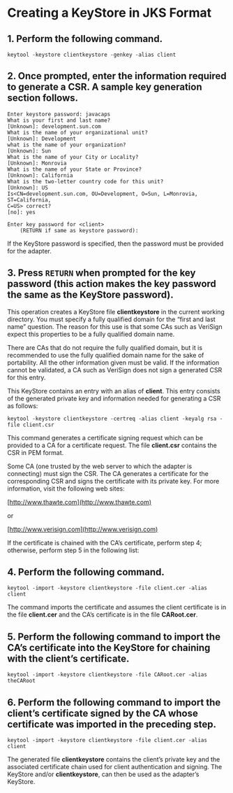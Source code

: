 # Creating a KeyStore in JKS Format

## 1. Perform the following command.

```
keytool -keystore clientkeystore -genkey -alias client
```

## 2. Once prompted, enter the information required to generate a CSR. A sample key generation section follows.

```
Enter keystore password: javacaps
What is your first and last name?
[Unknown]: development.sun.com
What is the name of your organizational unit?
[Unknown]: Development
what is the name of your organization?
[Unknown]: Sun
What is the name of your City or Locality?
[Unknown]: Monrovia
What is the name of your State or Province?
[Unknown]: California
What is the two-letter country code for this unit?
[Unknown]: US
Is<CN=development.sun.com, OU=Development, O=Sun, L=Monrovia, ST=California, 
C=US> correct?
[no]: yes

Enter key password for <client>
    (RETURN if same as keystore password):
```

If the KeyStore password is specified, then the password must be provided for the adapter.

## 3. Press `RETURN` when prompted for the key password (this action makes the key password the same as the KeyStore password).

This operation creates a KeyStore file __clientkeystore__ in the current working directory. You must specify a fully qualified domain for the “first and last name” question. The reason for this use is that some CAs such as VeriSign expect this properties to be a fully qualified domain name.

There are CAs that do not require the fully qualified domain, but it is recommended to use the fully qualified domain name for the sake of portability. All the other information given must be valid. If the information cannot be validated, a CA such as VeriSign does not sign a generated CSR for this entry.

This KeyStore contains an entry with an alias of __client__. This entry consists of the generated private key and information needed for generating a CSR as follows:

```
keytool -keystore clientkeystore -certreq -alias client -keyalg rsa -file client.csr
```

This command generates a certificate signing request which can be provided to a CA for a certificate request. The file __client.csr__ contains the CSR in PEM format.

Some CA (one trusted by the web server to which the adapter is connecting) must sign the CSR. The CA generates a certificate for the corresponding CSR and signs the certificate with its private key. For more information, visit the following web sites:

[http://www.thawte.com](http://www.thawte.com)

or

[http://www.verisign.com](http://www.verisign.com)

If the certificate is chained with the CA’s certificate, perform step 4; otherwise, perform step 5 in the following list:

## 4. Perform the following command.

```
keytool -import -keystore clientkeystore -file client.cer -alias client
```

The command imports the certificate and assumes the client certificate is in the file __client.cer__ and the CA’s certificate is in the file __CARoot.cer__.

## 5. Perform the following command to import the CA’s certificate into the KeyStore for chaining with the client’s certificate.

```
keytool -import -keystore clientkeystore -file CARoot.cer -alias theCARoot
```

## 6. Perform the following command to import the client’s certificate signed by the CA whose certificate was imported in the preceding step.

```
keytool -import -keystore clientkeystore -file client.cer -alias client
```

The generated file __clientkeystore__ contains the client’s private key and the associated certificate chain used for client authentication and signing. The KeyStore and/or __clientkeystore__, can then be used as the adapter’s KeyStore.
